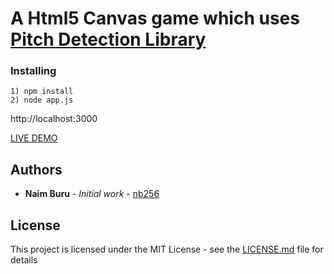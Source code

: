 # A Html5 Canvas game which uses [Pitch Detection Library](https://github.com/nb256/pitch-detection-library)

### Installing

```
1) npm install
2) node app.js
```

http://localhost:3000


[LIVE DEMO](https://vocal-hero.firebaseapp.com/)


## Authors

* **Naim Buru** - *Initial work* - [nb256](https://github.com/nb256)

## License

This project is licensed under the MIT License - see the [LICENSE.md](LICENSE.md) file for details

